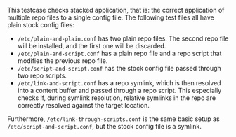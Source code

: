 This testcase checks stacked application, that is: the correct application of
multiple repo files to a single config file. The following test files all have
plain stock config files:

* `/etc/plain-and-plain.conf` has two plain repo files. The second repo file
  will be installed, and the first one will be discarded.
* `/etc/plain-and-script.conf` has a plain repo file and a repo script that
  modifies the previous repo file.
* `/etc/script-and-script.conf` has the stock config file passed through two
  repo scripts.
* `/etc/link-and-script.conf` has a repo symlink, which is then resolved into a
  content buffer and passed through a repo script. This especially checks if,
  during symlink resolution, relative symlinks in the repo are correctly
  resolved against the target location.

Furthermore, `/etc/link-through-scripts.conf` is the same basic setup as
`/etc/script-and-script.conf`, but the stock config file is a symlink.

